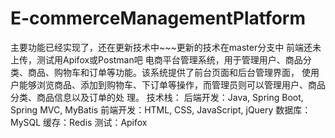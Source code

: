 # E-commerceManagementPlatform
主要功能已经实现了，还在更新技术中~~~更新的技术在master分支中
前端还未上传，测试用Apifox或Postman吧
电商平台管理系统，用于管理用户、商品分类、商品、购物车和订单等功能。该系统提供了前台页面和后台管理界面，
使用户能够浏览商品、添加到购物车、下订单等操作，而管理员则可以管理用户、商品分类、商品信息以及订单的处
理。
技术栈：
后端开发：Java, Spring Boot, Spring MVC, MyBatis
前端开发：HTML, CSS, JavaScript, jQuery
数据库：MySQL
缓存：Redis
测试：Apifox
